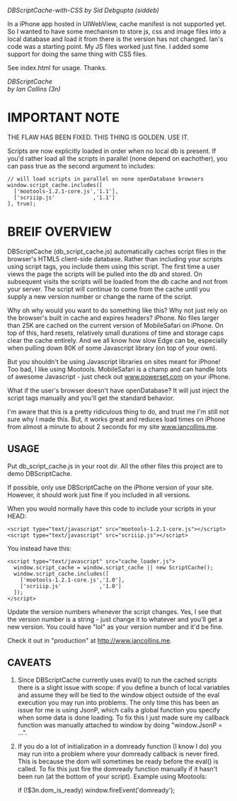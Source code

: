 *DBScriptCache-with-CSS*
*by Sid Debgupta (siddeb)*

In a iPhone app hosted in UIWebView, cache manifest is not supported yet. So
I wanted to have some mechanism to store js, css and image files into a local
database and load it from there is the version has not changed. Ian's code
was a starting point. My JS files worked just fine. I added some support for
doing the same thing with CSS files.

See index.html for usage.
Thanks.

*DBScriptCache*  
*by Ian Collins (3n)*

IMPORTANT NOTE 
==============
  THE FLAW HAS BEEN FIXED. THIS THING IS GOLDEN. USE IT. 
  
  Scripts are now explicitly loaded in order when no local db is present. 
  If you'd rather load all the scripts in parallel (none depend on eachother),
  you can pass true as the second argument to includes:
    
    // will load scripts in parallel on none openDatabase browsers
    window.script_cache.includes([ 
      ['mootools-1.2.1-core.js','1.1'],
      ['scriiip.js'            ,'1.1'] 
    ], true);

BREIF OVERVIEW
==============
  DBScriptCache (db\_script\_cache.js) automatically caches script files in the
  browser's HTML5 client-side database. Rather than including your scripts
  using script tags, you include them using this script. The first time a 
  user views the page the scripts will be pulled into the db and stored. 
  On subsequent visits the scripts will be loaded from the db cache and 
  not from your server. The script will continue to come from the cache until
  you supply a new version number or change the name of the script. 

  Why oh why would you want to do something like this? Why not just rely on 
  the browser's built in cache and expires headers? iPhone. No files larger
  than 25K are cached on the current version of MobileSafari on iPhone. On 
  top of this, hard resets, relatively small durations of time and storage caps
  clear the cache entirely. And we all know how slow Edge can be, especially 
  when pulling down 80K of some Javascript library (on top of your own). 

  But you shouldn't be using Javascript libraries on sites meant for iPhone!
  Too bad, I like using Mootools. MobileSafari is a champ and can handle lots
  of awesome Javascript - just check out www.powerset.com on your iPhone.
  
  What if the user's browser doesn't have openDatabase? It will just inject
  the script tags manually and you'll get the standard behavior. 
  
  I'm aware that this is a pretty ridiculous thing to do, and trust me I'm
  still not sure why I made this. But, it works great and reduces load times
  on iPhone from almost a minute to about 2 seconds for my site www.iancollins.me. 
  
USAGE
-----
  Put db\_script\_cache.js in your root dir. All the other files this project
  are to demo DBScriptCache. 

  If possible, only use DBScriptCache on the iPhone version of your site. 
  However, it should work just fine if you included in all versions. 

  When you would normally have this code to include your scripts in your HEAD:
  
    <script type="text/javascript" src="mootools-1.2.1-core.js"></script>
    <script type="text/javascript" src="scriiip.js"></script>    
  
  You instead have this:
  
    <script type="text/javascript" src="cache_loader.js">
      window.script_cache = window.script_cache || new ScriptCache();
      window.script_cache.includes([ 
        ['mootools-1.2.1-core.js','1.0'], 
        ['scriiip.js'            ,'1.0'] 
      ]);
    </script>
    
  Update the version numbers whenever the script changes. Yes, I see that the 
  version number is a string - just change it to whatever and you'll get a new 
  version. You could have "lol" as your version number and it'd be fine.
  
  Check it out in "production" at http://www.iancollins.me.  

CAVEATS
-------
  1. Since DBScriptCache currently uses eval() to run the cached scripts there 
     is a slight issue with scope: if you define a bunch of local variables and 
     assume they will be tied to the window object outside of the eval execution
     you may run into problems. The only time this has been an issue for me is
     using JsonP, which calls a global function you specify when some data is done
     loading. To fix this I just made sure my callback function was manually
     attached to window by doing "window.JsonP = ...". 
  2. If you do a lot of initialization in a domready function (I know I do) you 
     may run into a problem where your domready callback is never fired. This is 
     because the dom will sometimes be ready before the eval() is called. To fix
     this just fire the domready function manually if it hasn't been run (at the
     bottom of your script). Example using Mootools:

        if (!$3n.dom_is_ready) window.fireEvent('domready');